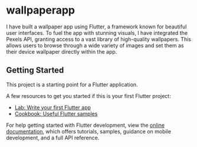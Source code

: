 # wallpaperapp

I have built a wallpaper app using Flutter, a framework known for beautiful user interfaces. To fuel the app with stunning visuals, I have integrated the Pexels API, granting access to a vast library of high-quality wallpapers. This allows users to browse through a wide variety of images and set them as their device wallpaper directly within the app.

## Getting Started

This project is a starting point for a Flutter application.

A few resources to get you started if this is your first Flutter project:

- [Lab: Write your first Flutter app](https://docs.flutter.dev/get-started/codelab)
- [Cookbook: Useful Flutter samples](https://docs.flutter.dev/cookbook)

For help getting started with Flutter development, view the
[online documentation](https://docs.flutter.dev/), which offers tutorials,
samples, guidance on mobile development, and a full API reference.
